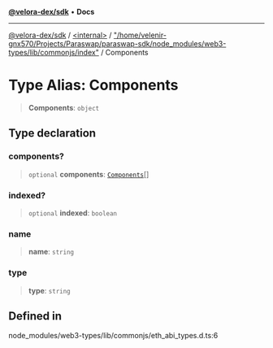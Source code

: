 [**@velora-dex/sdk**](../../../../README.md) • **Docs**

***

[@velora-dex/sdk](../../../../globals.md) / [\<internal\>](../../../README.md) / ["/home/velenir-gnx570/Projects/Paraswap/paraswap-sdk/node\_modules/web3-types/lib/commonjs/index"](../README.md) / Components

# Type Alias: Components

> **Components**: `object`

## Type declaration

### components?

> `optional` **components**: [`Components`](Components.md)[]

### indexed?

> `optional` **indexed**: `boolean`

### name

> **name**: `string`

### type

> **type**: `string`

## Defined in

node\_modules/web3-types/lib/commonjs/eth\_abi\_types.d.ts:6
